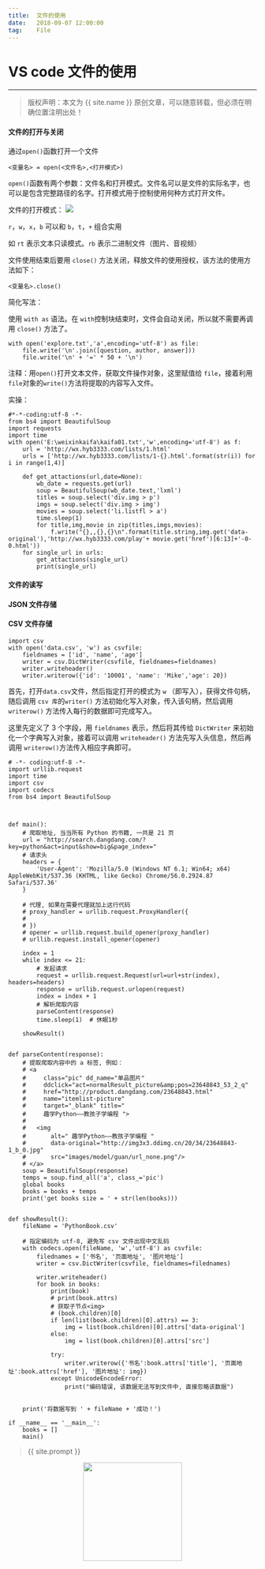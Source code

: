 ```yaml
---          
title:  文件的使用
date:   2018-09-07 12:00:00
tag:    File
---
```

# VS code 文件的使用

***
> 版权声明：本文为 {{ site.name }} 原创文章，可以随意转载，但必须在明确位置注明出处！

#### 文件的打开与关闭

通过`open()`函数打开一个文件

```
<变量名> = open(<文件名>,<打开模式>)
```

`open()`函数有两个参数：文件名和打开模式。文件名可以是文件的实际名字，也可以是包含完整路径的名字。打开模式用于控制使用何种方式打开文件。

文件的打开模式： ![](https://github.com/jiwu99/jiwu99.github.io/blob/master/images/IMG_20180907_175122.jpg)

`r`，`w`，`x`，`b` 可以和 `b`，`t`，`+` 组合实用

如 `rt` 表示文本只读模式。`rb` 表示二进制文件（图片、音视频）



文件使用结束后要用 `close()` 方法关闭，释放文件的使用授权，该方法的使用方法如下：

```
<变量名>.close()
```

简化写法：

使用 `with as` 语法。在 `with`控制块结束时，文件会自动关闭，所以就不需要再调用 `close()` 方法了。

```
with open('explore.txt','a',encoding='utf-8') as file:
	file.write('\n'.join([question, author, answer]))
	file.write('\n' + '=' * 50 + '\n')
```

注释：用`open()`打开文本文件，获取文件操作对象，这里赋值给 `file`，接着利用`file`对象的`write()`方法将提取的内容写入文件。

实操：

```
#*-*-coding:utf-8 -*-
from bs4 import BeautifulSoup
import requests
import time
with open('E:\weixinkaifa\kaifa01.txt','w',encoding='utf-8') as f:
	url = 'http://wx.hyb3333.com/lists/1.html'
	urls = ['http://wx.hyb3333.com/lists/1-{}.html'.format(str(i)) for i in range(1,4)]
	
	def get_attactions(url,date=None):
		wb_date = requests.get(url)
		soup = BeautifulSoup(wb_date.text,'lxml')
		titles = soup.select('div.img > p')
		imgs = soup.select('div.img > img')
		movies = soup.select('li.listfl > a')
		time.sleep(1)
		for title,img,movie in zip(titles,imgs,movies):
			f.write("{},,{},{}\n".format(title.string,img.get('data-original'),'http://wx.hyb3333.com/play'+ movie.get('href')[6:13]+'-0-0.html'))
	for single_url in urls:
		get_attactions(single_url)
		print(single_url)

```

#### 文件的读写

#### JSON 文件存储







#### CSV 文件存储

```
import csv
with open('data.csv', 'w') as csvfile:
	fieldnames = ['id', 'name', 'age']
	writer = csv.DictWriter(csvfile, fieldnames=fieldnames)
	writer.writeheader()
	writer.writerow({'id': '10001', 'name': 'Mike','age': 20})
```

首先，打开`data.csv`文件，然后指定打开的模式为 `w` （即写入），获得文件句柄，随后调用 `csv 库`的`writer()` 方法初始化写入对象，传入该句柄，然后调用 `writerow()` 方法传入每行的数据即可完成写入。

这里先定义了 3 个字段，用 `fieldnames` 表示，然后将其传给 `DictWriter` 来初始化一个字典写入对象，接着可以调用 `writeheader()` 方法先写入头信息，然后再调用 `writerow()`方法传入相应字典即可。

```
# -*- coding:utf-8 -*-
import urllib.request
import time
import csv
import codecs
from bs4 import BeautifulSoup



def main():
    # 爬取地址, 当当所有 Python 的书籍, 一共是 21 页
    url = "http://search.dangdang.com/?key=python&act=input&show=big&page_index="
    # 请求头
    headers = {
        'User-Agent': 'Mozilla/5.0 (Windows NT 6.1; Win64; x64) AppleWebKit/537.36 (KHTML, like Gecko) Chrome/56.0.2924.87 Safari/537.36'
    }

    # 代理, 如果在需要代理就加上这行代码
    # proxy_handler = urllib.request.ProxyHandler({
    #
    # })
    # opener = urllib.request.build_opener(proxy_handler)
    # urllib.request.install_opener(opener)

    index = 1
    while index <= 21:
        # 发起请求
        request = urllib.request.Request(url=url+str(index), headers=headers)
        response = urllib.request.urlopen(request)
        index = index + 1
        # 解析爬取内容
        parseContent(response)
        time.sleep(1)  # 休眠1秒

    showResult()


def parseContent(response):
    # 提取爬取内容中的 a 标签, 例如：
    # <a
    #     class="pic" dd_name="单品图片"
    #     ddclick="act=normalResult_picture&amp;pos=23648843_53_2_q"
    #     href="http://product.dangdang.com/23648843.html"
    #     name="itemlist-picture"
    #     target="_blank" title="
    #     趣学Python――教孩子学编程 ">
    #
    #   <img
    #       alt=" 趣学Python――教孩子学编程 "
    #       data-original="http://img3x3.ddimg.cn/20/34/23648843-1_b_0.jpg"
    #       src="images/model/guan/url_none.png"/>
    # </a>
    soup = BeautifulSoup(response)
    temps = soup.find_all('a', class_='pic')
    global books
    books = books + temps
    print('get books size = ' + str(len(books)))


def showResult():
    fileName = 'PythonBook.csv'

    # 指定编码为 utf-8, 避免写 csv 文件出现中文乱码
    with codecs.open(fileName, 'w','utf-8') as csvfile:
        filednames = ['书名', '页面地址', '图片地址']
        writer = csv.DictWriter(csvfile, fieldnames=filednames)

        writer.writeheader()
        for book in books:
            print(book)
            # print(book.attrs)
            # 获取子节点<img>
            # (book.children)[0]
            if len(list(book.children)[0].attrs) == 3:
                img = list(book.children)[0].attrs['data-original']
            else:
                img = list(book.children)[0].attrs['src']

            try:
                writer.writerow({'书名':book.attrs['title'], '页面地址':book.attrs['href'], '图片地址': img})
            except UnicodeEncodeError:
                print("编码错误, 该数据无法写到文件中, 直接忽略该数据")


    print('将数据写到 ' + fileName + '成功！')

if __name__ == '__main__':
    books = []
    main()
```

> {{ site.prompt }}

<div  align="center">
<img src="https://rengui520.github.io/images/wechart.jpg" width = "200" height = "200"/>